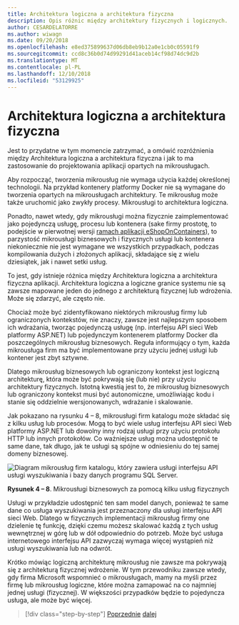 ```yaml
---
title: Architektura logiczna a architektura fizyczna
description: Opis różnic między architektury fizycznych i logicznych.
author: CESARDELATORRE
ms.author: wiwagn
ms.date: 09/20/2018
ms.openlocfilehash: e8ed375899637d06db8eb9b12a0e1cb0c05591f9
ms.sourcegitcommit: ccd8c36b0d74d99291d41aceb14cf98d74dc9d2b
ms.translationtype: MT
ms.contentlocale: pl-PL
ms.lasthandoff: 12/10/2018
ms.locfileid: "53129925"
---
```

# <a name="logical-architecture-versus-physical-architecture"></a>Architektura logiczna a architektura fizyczna

Jest to przydatne w tym momencie zatrzymać, a omówić rozróżnienia między Architektura logiczna a architektura fizyczna i jak to ma zastosowanie do projektowania aplikacji opartych na mikrousługach.

Aby rozpocząć, tworzenia mikrousług nie wymaga użycia każdej określonej technologii. Na przykład kontenery platformy Docker nie są wymagane do tworzenia opartych na mikrousługach architektury. Te mikrousług może także uruchomić jako zwykły procesy. Mikrousługi to architektura logiczna.

Ponadto, nawet wtedy, gdy mikrousługi można fizycznie zaimplementować jako pojedynczą usługę, procesu lub kontenera (sake firmy prostotę, to podejście w pierwotnej wersji [ramach aplikacji eShopOnContainers](https://aka.ms/MicroservicesArchitecture)), to parzystość mikrousługi biznesowych i fizycznych usługi lub kontenera niekoniecznie nie jest wymagane we wszystkich przypadkach, podczas kompilowania dużych i złożonych aplikacji, składające się z wielu dziesiątek, jak i nawet setki usług.

To jest, gdy istnieje różnica między Architektura logiczna a architektura fizyczna aplikacji. Architektura logiczna a logiczne granice systemu nie są zawsze mapowane jeden do jednego z architekturą fizycznej lub wdrożenia. Może się zdarzyć, ale często nie.

Chociaż może być zidentyfikowano niektórych mikrousług firmy lub ograniczonych kontekstów, nie znaczy, zawsze jest najlepszym sposobem ich wdrażania, tworząc pojedynczą usługę (np. interfejsu API sieci Web platformy ASP.NET) lub pojedynczym kontenerem platformy Docker dla poszczególnych mikrousług biznesowych. Reguła informujący o tym, każda mikrousługa firm ma być implementowane przy użyciu jednej usługi lub kontener jest zbyt sztywne.

Dlatego mikrousług biznesowych lub ograniczony kontekst jest logiczną architekturę, która może być pokrywają się (lub nie) przy użyciu architektury fizycznych. Istotną kwestią jest to, że mikrousług biznesowych lub ograniczony kontekst musi być autonomiczne, umożliwiając kodu i stanie się oddzielnie wersjonowanych, wdrażanie i skalowanie.

Jak pokazano na rysunku 4 – 8, mikrousługi firm katalogu może składać się z kilku usług lub procesów. Mogą to być wiele usług interfejsu API sieci Web platformy ASP.NET lub dowolny inny rodzaj usługi przy użyciu protokołu HTTP lub innych protokołów. Co ważniejsze usług można udostępnić te same dane, tak długo, jak te usługi są spójne w odniesieniu do tej samej domeny biznesowej.

![Diagram mikrousług firm katalogu, który zawiera usługi interfejsu API usługi wyszukiwania i bazy danych programu SQL Server.](./media/image8.png)

**Rysunek 4 – 8**. Mikrousługi biznesowych za pomocą kilku usług fizycznych

Usługi w przykładzie udostępnić ten sam model danych, ponieważ te same dane co usługa wyszukiwania jest przeznaczony dla usługi interfejsu API sieci Web. Dlatego w fizycznych implementacji mikrousług firmy one dzielenie tę funkcję, dzięki czemu możesz skalować każdą z tych usług wewnętrznej w górę lub w dół odpowiednio do potrzeb. Może być usługa internetowego interfejsu API zazwyczaj wymaga więcej wystąpień niż usługi wyszukiwania lub na odwrót.

Krótko mówiąc logiczną architekturę mikrousług nie zawsze ma pokrywają się z architekturą fizycznej wdrożenie. W tym przewodniku zawsze wtedy, gdy firma Microsoft wspomnieć o mikrousługach, mamy na myśli przez firmę lub mikrousług logiczne, które można zamapować na co najmniej jednej usługi (fizycznej). W większości przypadków będzie to pojedyncza usługa, ale może być więcej.

>[!div class="step-by-step"]
>[Poprzednie](data-sovereignty-per-microservice.md)
>[dalej](distributed-data-management.md)